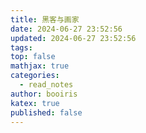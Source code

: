 ```yaml
---
title: 黑客与画家
date: 2024-06-27 23:52:56
updated: 2024-06-27 23:52:56
tags: 
top: false
mathjax: true
categories:
  - read_notes
author: booiris
katex: true
published: false
---
```

